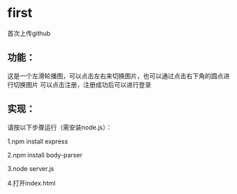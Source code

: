 # first  

首次上传github  

## 功能：  

这是一个左滑轮播图，可以点击左右来切换图片，也可以通过点击右下角的圆点进行切换图片 可以点击注册，注册成功后可以进行登录  

## 实现：  

请按以下步骤运行（需安装node.js）：  

1.npm install express  

2.npm install body-parser  

3.node server.js  

4.打开index.html
